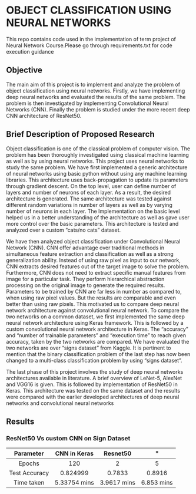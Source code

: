 # OBJECT CLASSIFICATION USING NEURAL NETWORKS
This repo contains code used in the implementation of term project of Neural Network Course.Please go through requirements.txt for code execution guidance
 
 ## Objective 
The main aim of this project is to implement and analyze the problem of object classification using neural networks. Firstly, we have implementing deep neural networks and evaluated the results of the same problem. The problem is then investigated by implementing Convolutional Neural Networks (CNN). Finally the problem is studied under the more recent deep CNN architecture of ResNet50.
   

## Brief Description of Proposed Research
Object classification is one of the classical problem of computer vision. The problem has been thoroughly investigated using classical machine learning as well as by using neural networks. This project uses neural networks to study the same problem. We have first implemented a generic architecture of neural networks using basic python without using any machine learning libraries. This architecture uses back-propagation to update its parameters through gradient descent. On the top level,  user can define number of layers and number of neurons of each layer. As a result, the desired architecture is generated. The same architecture was tested against different random variations in number of layers as well as by varying number of neurons in each layer. The Implementation on the basic level helped us in a better understanding of the architecture as well as gave user more control over the basic parameters. This architecture is tested and analyzed over a custom “cats/no cats” dataset. 

We have then analyzed object classification under Convolutional Neural Network (CNN). CNN offer advantage over traditional methods in simultaneous feature extraction and classification as well as a strong generalization ability. Instead of using raw pixel as input to our network, CNN extracts desired features out of the target image to solve the problem. Furthermore, CNN does not need to extract specific manual features from image for a particular task. They perform hierarchical abstraction processing on the original image to generate the required results. Parameters to be trained by CNN are far less in number as compared to, when using raw pixel values. But the results are comparable and even better than using raw pixels. This motivated us to compare deep neural network architecture against convolutional neural network. To compare the two networks on a common dataset, we first implemented the same deep neural network architecture using Keras framework. This is followed by a custom convolutional neural network architecture in Keras. The “accuracy” and “number of trainable parameters” and “execution time” to reach given accuracy, taken by the two networks are compared. We have evaluated the two networks are over “signs dataset” from Kaggle. It is pertinent to mention that the binary classification problem of the last step has now been changed to a multi-class classification problem by using “signs dataset”.

The last phase of this project involves the study of deep neural networks architectures available in literature. A brief overview of LeNet-5, AlexNet and VGG16 is given. This is followed by implementation of ResNet50 in Keras. This architecture was tested on the same dataset and the results were compared with the earlier developed architectures of deep neural networks and convolutional neural networks

## Results


### ResNet50 Vs custom CNN on Sign Dataset

|  Parameter | CNN in Keras | Resnet50  |"|
|     :---:      |     :---:      |     :---:      |     :---:      |
| Epochs | 120 | 2| 5 |
|   Test  Accuracy |  0.824999 | 0.7833| 0.8916 |
|   Time  taken |   5.33754  mins |  3.9617  mins| 6.853  mins  |
 

   
 


  



  
 



